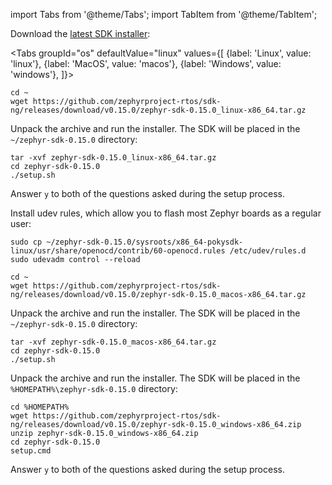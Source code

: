 import Tabs from '@theme/Tabs';
import TabItem from '@theme/TabItem';

Download the [latest SDK installer](https://github.com/zephyrproject-rtos/sdk-ng/releases):

<Tabs
groupId="os"
defaultValue="linux"
values={[
{label: 'Linux', value: 'linux'},
{label: 'MacOS', value: 'macos'},
{label: 'Windows', value: 'windows'},
]}>
<TabItem value="linux">

```console
cd ~
wget https://github.com/zephyrproject-rtos/sdk-ng/releases/download/v0.15.0/zephyr-sdk-0.15.0_linux-x86_64.tar.gz
```

Unpack the archive and run the installer. The SDK will be placed in the `~/zephyr-sdk-0.15.0` directory:

```console
tar -xvf zephyr-sdk-0.15.0_linux-x86_64.tar.gz
cd zephyr-sdk-0.15.0
./setup.sh
```

Answer `y` to both of the questions asked during the setup process.

Install udev rules, which allow you to flash most Zephyr boards as a regular user:

```console
sudo cp ~/zephyr-sdk-0.15.0/sysroots/x86_64-pokysdk-linux/usr/share/openocd/contrib/60-openocd.rules /etc/udev/rules.d
sudo udevadm control --reload
```

</TabItem>
<TabItem value="macos">

```console
cd ~
wget https://github.com/zephyrproject-rtos/sdk-ng/releases/download/v0.15.0/zephyr-sdk-0.15.0_macos-x86_64.tar.gz
```

Unpack the archive and run the installer. The SDK will be placed in the `~/zephyr-sdk-0.15.0` directory:

```console
tar -xvf zephyr-sdk-0.15.0_macos-x86_64.tar.gz
cd zephyr-sdk-0.15.0
./setup.sh
```

</TabItem>
<TabItem value="windows">

Unpack the archive and run the installer. The SDK will be placed in the `%HOMEPATH%\zephyr-sdk-0.15.0` directory:

```console
cd %HOMEPATH%
wget https://github.com/zephyrproject-rtos/sdk-ng/releases/download/v0.15.0/zephyr-sdk-0.15.0_windows-x86_64.zip
unzip zephyr-sdk-0.15.0_windows-x86_64.zip
cd zephyr-sdk-0.15.0
setup.cmd
```

Answer `y` to both of the questions asked during the setup process.

</TabItem>
</Tabs>

